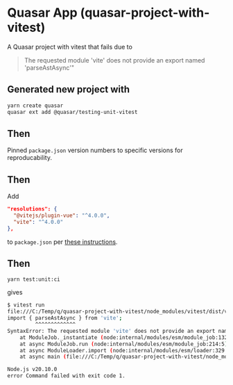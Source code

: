 # Quasar App (quasar-project-with-vitest)

A Quasar project with vitest that fails due to

  > The requested module 'vite' does not provide an export named 'parseAstAsync'"

## Generated new project with

``` bash
yarn create quasar
quasar ext add @quasar/testing-unit-vitest
```

## Then
Pinned `package.json`  version numbers to specific versions for reproducability.

## Then

Add
``` json
"resolutions": {
  "@vitejs/plugin-vue": "^4.0.0",
  "vite": "^4.0.0"
},
```

to `package.json` per [these instructions](https://testing.quasar.dev/packages/unit-vitest/).

## Then

`yarn test:unit:ci`

gives

``` bash
$ vitest run
file:///C:/Temp/q/quasar-project-with-vitest/node_modules/vitest/dist/vendor/index.c1V_jzyZ.js:23
import { parseAstAsync } from 'vite';
         ^^^^^^^^^^^^^
SyntaxError: The requested module 'vite' does not provide an export named 'parseAstAsync'
    at ModuleJob._instantiate (node:internal/modules/esm/module_job:132:21)
    at async ModuleJob.run (node:internal/modules/esm/module_job:214:5)
    at async ModuleLoader.import (node:internal/modules/esm/loader:329:24)
    at async main (file:///C:/Temp/q/quasar-project-with-vitest/node_modules/vitest/dist/cli-wrapper.js:45:5)

Node.js v20.10.0
error Command failed with exit code 1.
```


